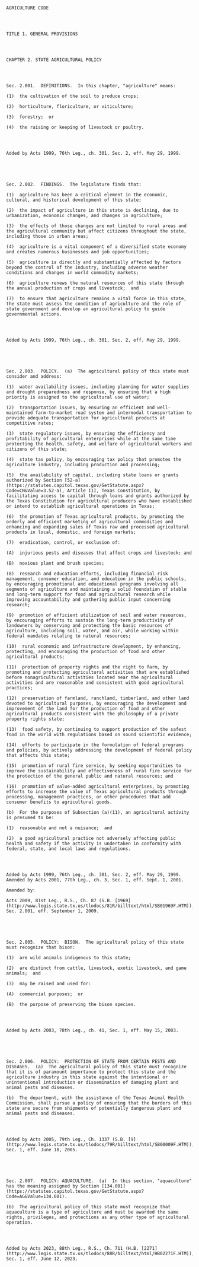 ﻿
    
    
    	
    					
    
    
    AGRICULTURE CODE
    
      
    
    
    TITLE 1. GENERAL PROVISIONS
    
      
    
    
    CHAPTER 2. STATE AGRICULTURAL POLICY
    
      
    
    
    Sec. 2.001.  DEFINITIONS.  In this chapter, "agriculture" means:
    
    (1)  the cultivation of the soil to produce crops;
    
    (2)  horticulture, floriculture, or viticulture;
    
    (3)  forestry;  or
    
    (4)  the raising or keeping of livestock or poultry.
    
    
    
    
    Added by Acts 1999, 76th Leg., ch. 301, Sec. 2, eff. May 29, 1999.
    
    
    
    
    
    Sec. 2.002.  FINDINGS.  The legislature finds that:
    
    (1)  agriculture has been a critical element in the economic, cultural, and historical development of this state;
    
    (2)  the impact of agriculture in this state is declining, due to urbanization, economic changes, and changes in agriculture;
    
    (3)  the effects of those changes are not limited to rural areas and the agricultural community but affect citizens throughout the state, including those in urban areas;
    
    (4)  agriculture is a vital component of a diversified state economy and creates numerous businesses and job opportunities;
    
    (5)  agriculture is directly and substantially affected by factors beyond the control of the industry, including adverse weather conditions and changes in world commodity markets;
    
    (6)  agriculture renews the natural resources of this state through the annual production of crops and livestock;  and
    
    (7)  to ensure that agriculture remains a vital force in this state, the state must assess the condition of agriculture and the role of state government and develop an agricultural policy to guide governmental actions.
    
    
    
    
    Added by Acts 1999, 76th Leg., ch. 301, Sec. 2, eff. May 29, 1999.
    
    
    
    
    
    Sec. 2.003.  POLICY.  (a)  The agricultural policy of this state must consider and address:
    
    (1)  water availability issues, including planning for water supplies and drought preparedness and response, by ensuring that a high priority is assigned to the agricultural use of water;
    
    (2)  transportation issues, by ensuring an efficient and well-maintained farm-to-market road system and intermodal transportation to provide adequate transportation for agricultural products at competitive rates;
    
    (3)  state regulatory issues, by ensuring the efficiency and profitability of agricultural enterprises while at the same time protecting the health, safety, and welfare of agricultural workers and citizens of this state;
    
    (4)  state tax policy, by encouraging tax policy that promotes the agriculture industry, including production and processing;
    
    (5)  the availability of capital, including state loans or grants authorized by Section [52-a](https://statutes.capitol.texas.gov/GetStatute.aspx?Code=CN&Value=3.52-a), Article III, Texas Constitution, by facilitating access to capital through loans and grants authorized by the Texas Constitution for agricultural producers who have established or intend to establish agricultural operations in Texas;
    
    (6)  the promotion of Texas agricultural products, by promoting the orderly and efficient marketing of agricultural commodities and enhancing and expanding sales of Texas raw and processed agricultural products in local, domestic, and foreign markets;
    
    (7)  eradication, control, or exclusion of:
    
    (A)  injurious pests and diseases that affect crops and livestock; and
    
    (B)  noxious plant and brush species;
    
    (8)  research and education efforts, including financial risk management, consumer education, and education in the public schools, by encouraging promotional and educational programs involving all segments of agriculture and maintaining a solid foundation of stable and long-term support for food and agricultural research while improving accountability and gathering public input concerning research;
    
    (9)  promotion of efficient utilization of soil and water resources, by encouraging efforts to sustain the long-term productivity of landowners by conserving and protecting the basic resources of agriculture, including soil, water, and air, while working within federal mandates relating to natural resources;
    
    (10)  rural economic and infrastructure development, by enhancing, protecting, and encouraging the production of food and other agricultural products;
    
    (11)  protection of property rights and the right to farm, by promoting and protecting agricultural activities that are established before nonagricultural activities located near the agricultural activities and are reasonable and consistent with good agricultural practices;
    
    (12)  preservation of farmland, ranchland, timberland, and other land devoted to agricultural purposes, by encouraging the development and improvement of the land for the production of food and other agricultural products consistent with the philosophy of a private property rights state;
    
    (13)  food safety, by continuing to support production of the safest food in the world with regulations based on sound scientific evidence;
    
    (14)  efforts to participate in the formulation of federal programs and policies, by actively addressing the development of federal policy that affects this state;
    
    (15)  promotion of rural fire service, by seeking opportunities to improve the sustainability and effectiveness of rural fire service for the protection of the general public and natural resources; and
    
    (16)  promotion of value-added agricultural enterprises, by promoting efforts to increase the value of Texas agricultural products through processing, management practices, or other procedures that add consumer benefits to agricultural goods.
    
    (b)  For the purposes of Subsection (a)(11), an agricultural activity is presumed to be:
    
    (1)  reasonable and not a nuisance;  and
    
    (2)  a good agricultural practice not adversely affecting public health and safety if the activity is undertaken in conformity with federal, state, and local laws and regulations.
    
    
    
    
    Added by Acts 1999, 76th Leg., ch. 301, Sec. 2, eff. May 29, 1999.  Amended by Acts 2001, 77th Leg., ch. 3, Sec. 1, eff. Sept. 1, 2001.
    
    Amended by: 
    
    Acts 2009, 81st Leg., R.S., Ch. 87 (S.B. [1969](http://www.legis.state.tx.us/tlodocs/81R/billtext/html/SB01969F.HTM)), Sec. 2.001, eff. September 1, 2009.
    
    
    
    
    
    Sec. 2.005.  POLICY:  BISON.  The agricultural policy of this state must recognize that bison:
    
    (1)  are wild animals indigenous to this state;
    
    (2)  are distinct from cattle, livestock, exotic livestock, and game animals;  and
    
    (3)  may be raised and used for:
    
    (A)  commercial purposes;  or
    
    (B)  the purpose of preserving the bison species.
    
    
    
    
    Added by Acts 2003, 78th Leg., ch. 41, Sec. 1, eff. May 15, 2003.
    
    
    
    
    
    Sec. 2.006.  POLICY:  PROTECTION OF STATE FROM CERTAIN PESTS AND DISEASES.  (a)  The agricultural policy of this state must recognize that it is of paramount importance to protect this state and the agriculture industry in this state against the intentional or unintentional introduction or dissemination of damaging plant and animal pests and diseases.
    
    (b)  The department, with the assistance of the Texas Animal Health Commission, shall pursue a policy of ensuring that the borders of this state are secure from shipments of potentially dangerous plant and animal pests and diseases.
    
    
    
    
    Added by Acts 2005, 79th Leg., Ch. 1337 (S.B. [9](http://www.legis.state.tx.us/tlodocs/79R/billtext/html/SB00009F.HTM)), Sec. 1, eff. June 18, 2005.
    
    
    
    
    
    Sec. 2.007.  POLICY: AQUACULTURE.  (a)  In this section, "aquaculture" has the meaning assigned by Section [134.001](https://statutes.capitol.texas.gov/GetStatute.aspx?Code=AG&Value=134.001).
    
    (b)  The agricultural policy of this state must recognize that aquaculture is a type of agriculture and must be awarded the same rights, privileges, and protections as any other type of agricultural operation.
    
    
    
    
    Added by Acts 2023, 88th Leg., R.S., Ch. 711 (H.B. [2271](http://www.legis.state.tx.us/tlodocs/88R/billtext/html/HB02271F.HTM)), Sec. 1, eff. June 12, 2023.
    
    
    
    
    				
